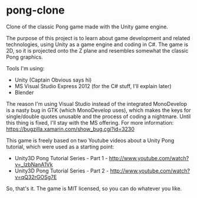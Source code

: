 pong-clone
==========

Clone of the classic Pong game made with the Unity game engine. 

The purpose of this project is to learn about game development and related technologies, using Unity as a game engine and coding in C#. The game is 2D, so it is projected onto the Z plane and resembles somewhat the classic Pong graphics.

Tools I'm using:
 * Unity (Captain Obvious says hi)
 * MS Visual Studio Express 2012 (for the C# stuff, I'll explain later)
 * Blender 

The reason I'm using Visual Studio instead of the integrated MonoDevelop is a nasty bug in GTK (which MonoDevelop uses), which makes the keys for single/double quotes unusable and the process of coding a nightmare. Until this thing is fixed, I'll stay with the MS offering. For more information: https://bugzilla.xamarin.com/show_bug.cgi?id=3230

This game is freely based on two Youtube videos about a Unity Pong tutorial, which were used as a starting point:
 * Unity3D Pong Tutorial Series - Part 1 - http://www.youtube.com/watch?v=_IzbNanA1Vk
 * Unity3D Pong Tutorial Series - Part 2 - http://www.youtube.com/watch?v=qQ32rGOSg7E
 
So, that's it. The game is MIT licensed, so you can do whatever you like.

